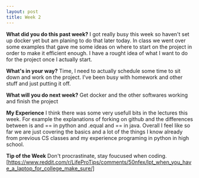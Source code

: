 ```yaml
---
layout: post
title: Week 2
---
```



**What did you do this past week?**
I got really busy this week so haven't set up docker yet but am planing to do that later today. In class we went over some examples that gave me some ideas on where to start on the project in order to make it efficient enough. I have a rought idea of what I want to do for the project once I actually start.

**What's in your way?**
Time, I need to actually schedule some time to sit down and work on the project. I've been busy with homework and other stuff and just putting it off.

**What will you do next week?**
Get docker and the other softwares working and finish the project

**My Experience**
I think there was some very usefull bits in the lectures this week. For example the explanations of forking on github and the differences between is and == in python and .equal and == in java. Overall I feel like so far we are just covering the basics and a lot of the things I know already from previous CS classes and my experience programing in python in high school.

**Tip of the Week**
Don't procrastinate, stay foucused when coding. [https://www.reddit.com/r/LifeProTips/comments/50nfex/lpt_when_you_have_a_laptop_for_college_make_sure/]
